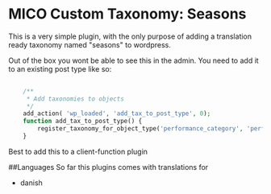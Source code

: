# MICO Custom Taxonomy: Seasons
This is a very simple plugin, with the only purpose of adding a 
translation ready taxonomy named "seasons" to wordpress. 

Out of the box you wont be able to see this in the admin. 
You need to add it to an existing post type like so:

```PHP
 
	/**
	 * Add taxonomies to objects
	 */
	add_action( 'wp_loaded', 'add_tax_to_post_type', 0);
	function add_tax_to_post_type() {
		register_taxonomy_for_object_type('performance_category', 'performance');
	}

```

Best to add this to a client-function plugin

##Languages
So far this plugins comes with translations for
* danish
